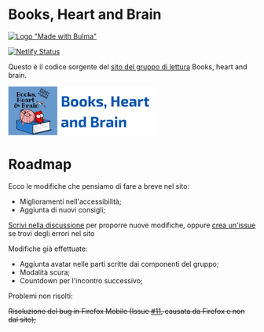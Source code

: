 # Books, Heart and Brain

[![Logo "Made with Bulma"](https://bulma.io/images/made-with-bulma.png)](https://bulma.io/images/made-with-bulma.png)

[![Netlify Status](https://api.netlify.com/api/v1/badges/52b4b3d6-b183-484e-892b-805bcdd31e0e/deploy-status)](https://app.netlify.com/sites/booksheartbrain/deploys)

Questo è il codice sorgente del [sito del gruppo di lettura](https://booksheartbrain.netlify.app/) Books, heart and brain.

[![Logo](assets/logo-completo.png)](assets/logo-completo.png)


# Roadmap

Ecco le modifiche che pensiamo di fare a breve nel sito:

- Miglioramenti nell'accessibilità;
- Aggiunta di nuovi consigli;

[Scrivi nella discussione](https://github.com/GicoProgram/booksheartbrain/discussions/6) per proporre nuove modifiche, oppure [crea un'issue](https://github.com/GicoProgram/booksheartbrain/issues/new/choose) se trovi degli errori nel sito

Modifiche già effettuate:

- Aggiunta avatar nelle parti scritte dai componenti del gruppo;
- Modalità scura;
- Countdown per l'incontro successivo;


Problemi non risolti: 

~~Risoluzione del bug in Firefox Mobile (Issue [#11](https://github.com/GicoProgram/booksheartbrain/issues/11), causata da Firefox e non dal sito);~~
